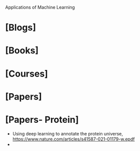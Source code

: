 Applications of Machine Learning


# [Blogs]

# [Books]


# [Courses]


# [Papers]


# [Papers- Protein]
+ Using deep learning to annotate the protein universe, https://www.nature.com/articles/s41587-021-01179-w.epdf
+ 
